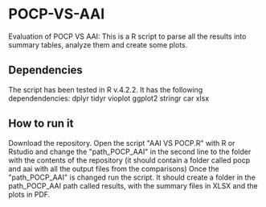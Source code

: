 # POCP-VS-AAI
Evaluation of POCP VS AAI: This is a R script to parse all the results into summary tables, analyze them and create some plots. 

## Dependencies
The script has been tested in R v.4.2.2. It has the following dependendencies: 
  dplyr
  tidyr
  vioplot
  ggplot2
  stringr
  car
  xlsx

## How to run it
Download the repository. Open the script "AAI VS POCP.R" with R or Rstudio and change the "path_POCP_AAI" in the second line to the folder with the contents of the repository (it should contain a folder called pocp and aai with all the output files from the comparisons) 
Once the "path_POCP_AAI" is changed run the script. It should create a folder in the path_POCP_AAI path called results, with the summary files in XLSX and the plots in PDF. 
